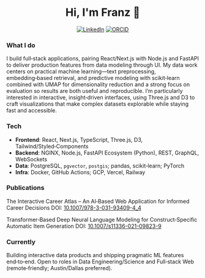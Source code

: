 <h1 align="center">Hi, I'm Franz 👋</h1>

<p align="center">
  <a href="https://www.linkedin.com/in/franzwollang"><img alt="LinkedIn" src="https://img.shields.io/badge/LinkedIn-Connect-success?style=for-the-badge"></a>
  <a href="https://orcid.org/0000-0002-6631-7671"><img alt="ORCID" src="https://img.shields.io/badge/ORCID-0000--0002--6631--7671-9cf?style=for-the-badge"></a>
</p>

### What I do
I build full‑stack applications, pairing React/Next.js with Node.js and FastAPI to deliver production features from data modeling through UI. My data work centers on practical machine learning—text preprocessing, embedding‑based retrieval, and predictive modeling with scikit‑learn combined with UMAP for dimensionality reduction and a strong focus on evaluation so results are both useful and reproducible. I’m particularly interested in interactive, insight‑driven interfaces, using Three.js and D3 to craft visualizations that make complex datasets explorable while staying fast and accessible.

### Tech
- **Frontend**: React, Next.js, TypeScript, Three.js, D3, Tailwind/Styled‑Components
- **Backend**: NGINX, Node.js, FastAPI Ecosystem (Python), REST, GraphQL, WebSockets
- **Data**: PostgreSQL, `pgvector`, `postgis`; pandas, scikit‑learn; PyTorch
- **Infra**: Docker, GitHub Actions; GCP, Vercel, Railway

### Publications
The Interactive Career Atlas – An AI‑Based Web Application for Informed Career Decisions
DOI: [10.1007/978-3-031-93409-4_4](https://doi.org/10.1007/978-3-031-93409-4_4)

Transformer‑Based Deep Neural Language Modeling for Construct‑Specific Automatic Item Generation
DOI: [10.1007/s11336-021-09823-9](https://doi.org/10.1007/s11336-021-09823-9)

### Currently
Building interactive data products and shipping pragmatic ML features end‑to‑end. Open to roles in Data Engineering/Science and Full‑stack Web (remote‑friendly; Austin/Dallas preferred).
